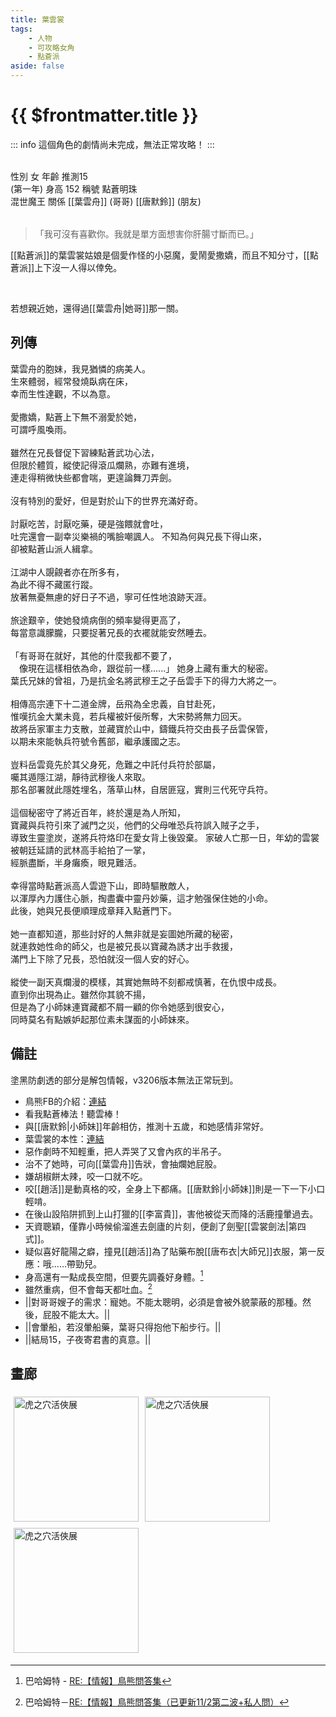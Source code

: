 ```yaml
---
title: 葉雲裳
tags:
    - 人物
    - 可攻略女角
    - 點蒼派
aside: false
---
```


# {{ $frontmatter.title }}

::: info
這個角色的劇情尚未完成，無法正常攻略！
:::

<ChTabs position="bottom">
	<ChTab title="初識">
		<ChMeet 
			src='/images/characters/girl_2/normal.png' 
			nameTitle='點蒼明珠'
			nameMain='葉雲裳'
			desc='葉雲舟的胞妹。<br>縱是盛夏，貂裘亦不離身。雖是個俏皮愛搗蛋的美貌姑娘，卻總鬧不消半天便會發燒倒下。'
			:animation=true
		/>
	</ChTab>
</ChTabs>
<br>

<InfoList>
	<Info title='角色資料' :open=true>
		<table>
			<ChTr>
				<ChTd isTitle=true>
					性別
				</ChTd>
				<ChTd>
					女
				</ChTd>
			</ChTr>
			<ChTr>
				<ChTd isTitle=true>
					年齡
				</ChTd>
				<ChTd>
					推測15<br>(第一年)
				</ChTd>
			</ChTr>
			<ChTr>
				<ChTd isTitle=true>
					身高
				</ChTd>
				<ChTd>
					152
				</ChTd>
			</ChTr>
			<ChTr>
				<ChTd isTitle=true>
					稱號
				</ChTd>
				<ChTd>
					點蒼明珠<br>混世魔王
				</ChTd>
			</ChTr>
			<ChTr>
				<ChTd isTitle=true position='center'>
					關係
				</ChTd>
			</ChTr>
			<ChTr>
				<ChTd position='center'>
					[[葉雲舟]] (哥哥)
				</ChTd>
			</ChTr>
			<ChTr>
				<ChTd position='center'>
					[[唐默鈴]] (朋友)
				</ChTd>
			</ChTr>
		</table>
	</Info>
</InfoList>

> 「我可沒有喜歡你。我就是單方面想害你肝腸寸斷而已。」

[[點蒼派]]的葉雲裳姑娘是個愛作怪的小惡魔，愛鬧愛撒嬌，而且不知分寸，[[點蒼派]]上下沒一人得以倖免。

<br>

若想親近她，還得過[[葉雲舟|她哥]]那一關。
<br clear="all">

## 列傳

<Tabs>
  <Tab title="列傳一">
	葉雲舟的胞妹，我見猶憐的病美人。<br>
	生來體弱，經常發燒臥病在床，<br>
	幸而生性達觀，不以為意。<br><br>
	愛撒嬌，點蒼上下無不溺愛於她，<br>
	可謂呼風喚雨。<br><br>
	雖然在兄長督促下習練點蒼武功心法，<br>
	但限於體質，縱使記得滾瓜爛熟，亦難有進境，<br>
	連走得稍微快些都會喘，更遑論舞刀弄劍。<br><br>
	沒有特別的愛好，但是對於山下的世界充滿好奇。<br><br>
	討厭吃苦，討厭吃藥，硬是強餵就會吐，<br>
	吐完還會一副幸災樂禍的嘴臉嘲諷人。
  </Tab>
  <Tab title="列傳二">
	不知為何與兄長下得山來，<br>
	卻被點蒼山派人緝拿。<br><br>
	江湖中人覬覦者亦在所多有，<br>
	為此不得不藏匿行蹤。<br>
	放著無憂無慮的好日子不過，寧可任性地浪跡天涯。<br><br>
	旅途艱辛，使她發燒病倒的頻率變得更高了，<br>
	每當意識朦朧，只要捉著兄長的衣襬就能安然睡去。<br><br>
	「有哥哥在就好，其他的什麼我都不要了，<br>
	　像現在這樣相依為命，跟從前一樣......」
  </Tab>
  <Tab title="列傳三">
	她身上藏有重大的秘密。<br>
	葉氏兄妹的曾祖，乃是抗金名將武穆王之子岳雲手下的得力大將之一。<br><br>
	相傳高宗連下十二道金牌，岳飛為全忠義，自甘赴死，<br>
	惟嘆抗金大業未竟，若兵權被奸佞所奪，大宋勢將無力回天。<br>
	故將岳家軍主力支散，並藏寶於山中，鑄鐵兵符交由長子岳雲保管，<br>
	以期未來能執兵符號令舊部，繼承護國之志。<br><br>
	豈料岳雲竟先於其父身死，危難之中託付兵符於部屬，<br>
	囑其遁隱江湖，靜待武穆後人來取。<br>
	那名部署就此隱姓埋名，落草山林，自居匪寇，實則三代死守兵符。<br><br>
	這個秘密守了將近百年，終於還是為人所知，<br>
	寶藏與兵符引來了滅門之災，他們的父母唯恐兵符誤入賊子之手，<br>
	導致生靈塗炭，遂將兵符烙印在愛女背上後毀棄。
  </Tab>
  <Tab title="列傳四">
	家破人亡那一日，年幼的雲裳被朝廷延請的武林高手給拍了一掌，<br>
	經脈盡斷，半身癱瘓，眼見難活。<br><br>
	幸得當時點蒼派高人雲遊下山，即時驅散敵人，<br>
	以渾厚內力護住心脈，掏盡囊中靈丹妙藥，這才勉强保住她的小命。<br>
	此後，她與兄長便順理成章拜入點蒼門下。<br><br>
	她一直都知道，那些討好的人無非就是妄圖她所藏的秘密，<br>
	就連救她性命的師父，也是被兄長以寶藏為誘才出手救援，<br>
	滿門上下除了兄長，恐怕就沒一個人安的好心。<br><br>
	縱使一副天真爛漫的模樣，其實她無時不刻都戒慎著，在仇恨中成長。<br>
	直到你出現為止。雖然你其貌不揚，<br>
	但是為了小師妹連寶藏都不屑一顧的你令她感到很安心，<br>
	同時莫名有點嫉妒起那位素未謀面的小師妹來。
  </Tab>
</Tabs>

## 備註

塗黑防劇透的部分是解包情報，v3206版本無法正常玩到。

- 鳥熊FB的介紹：[連結](https://www.facebook.com/obbstudio/photos/pb.100076301525150.-2207520000/132329695831884/?type=3)
- 看我點蒼棒法！聽雲棒！
- 與[[唐默鈴|小師妹]]年齡相仿，推測十五歲，和她感情非常好。
- 葉雲裳的本性：[連結](https://www.facebook.com/obbstudio/photos/p.173499981714855/173499981714855/?type=3)
- 惡作劇時不知輕重，把人弄哭了又會內疚的半吊子。
- 治不了她時，可向[[葉雲舟]]告狀，會抽爛她屁股。
- 嫌胡椒餅太辣，咬一口就不吃。
- 咬[[趙活]]是動真格的咬，全身上下都痛。[[唐默鈴|小師妹]]則是一下一下小口輕啃。
- 在後山設陷阱抓到上山打獵的[[李富貴]]，害他被從天而降的活鹿撞暈過去。
- 天資聰穎，僅靠小時候偷溜進去劍廬的片刻，便創了劍聖[[雲裳劍法|第四式]]。
- 疑似喜好龍陽之癖，撞見[[趙活]]為了貼藥布脫[[唐布衣|大師兄]]衣服，第一反應：哦……帶勁兒。
- 身高還有一點成長空間，但要先調養好身體。[^1]
- 雖然重病，但不會每天都吐血。[^2]
- <MarkdownWrapper>||對哥哥嫂子的需求：寵她。不能太聰明，必須是會被外貌蒙蔽的那種。然後，屁股不能太大。||</MarkdownWrapper>
- <MarkdownWrapper>||會暈船，若沒暈船藥，葉哥只得抱他下船步行。||</MarkdownWrapper>
- <MarkdownWrapper>||結局15，子夜寄君書的真意。||</MarkdownWrapper>

[^1]: 巴哈姆特 - [RE:【情報】鳥熊問答集](https://forum.gamer.com.tw/Co.php?bsn=73317&sn=12029)
[^2]: 巴哈姆特－[RE:【情報】鳥熊問答集（已更新11/2第二波+私人問）](https://forum.gamer.com.tw/Co.php?bsn=73317&sn=12184&subbsn=1&bPage=0)

## 畫廊

<div style="display: flex; flex-wrap: wrap;">
    <div>
        <img src="/images/collab/20241220_toranoana/photo_25.jpg" alt="虎之穴活俠展" style="width:200px; margin:5px"/>
    </div>
	<div>
        <img src="/images/collab/20241220_toranoana/photo_13.jpg" alt="虎之穴活俠展" style="width:200px; margin:5px"/>
    </div>
	<div>
        <img src="/images/collab/20241220_toranoana/photo_20.jpg" alt="虎之穴活俠展" style="width:200px; margin:5px"/>
    </div>
</div>